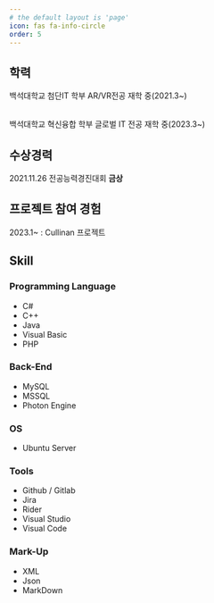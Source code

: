 ```yaml
---
# the default layout is 'page'
icon: fas fa-info-circle
order: 5
---
```


## 학력

   백석대학교 첨단IT 학부 AR/VR전공 재학 중(2021.3~)

 <br/>
   백석대학교 혁신융합 학부 글로벌 IT 전공 재학 중(2023.3~)

## 수상경력

   2021.11.26 전공능력경진대회 **금상**

## 프로젝트 참여 경험

   2023.1~ : Cullinan 프로젝트



## Skill

### Programming Language

- C#
- C++
- Java
- Visual Basic
- PHP

### Back-End

- MySQL
- MSSQL
- Photon Engine

### OS

- Ubuntu Server

### Tools

- Github / Gitlab
- Jira
- Rider
- Visual Studio
- Visual Code

### Mark-Up

- XML
- Json
- MarkDown